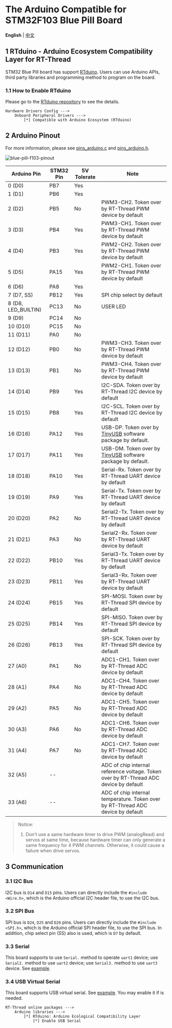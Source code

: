 # The Arduino Compatible for STM32F103 Blue Pill Board

**English** | [中文](README_zh.md)

## 1 RTduino - Arduino Ecosystem Compatibility Layer for RT-Thread

STM32 Blue Pill board has support [RTduino](https://github.com/RTduino/RTduino). Users can use Arduino APIs, third party libraries and programming method to program on the board.

### 1.1 How to Enable RTduino

Please go to the [RTduino repository](https://github.com/RTduino/RTduino) to see the details.

```Kconfig
Hardware Drivers Config --->
    Onboard Peripheral Drivers --->
        [*] Compatible with Arduino Ecosystem (RTduino)
```

## 2 Arduino Pinout

For more information, please see [pins_arduino.c](pins_arduino.c) and [pins_arduino.h](pins_arduino.h).

![blue-pill-f103-pinout](blue-pill-f103-pinout.jpg)

| Arduino Pin         | STM32 Pin | 5V Tolerate | Note                                                                                                        |
| ------------------- | --------- | ----------- | ----------------------------------------------------------------------------------------------------------- |
| 0 (D0)              | PB7       | Yes         |                                                                                                             |
| 1 (D1)              | PB6       | Yes         |                                                                                                             |
| 2 (D2)              | PB5       | No          | PWM3-CH2. Token over by RT-Thread PWM device by default                                                     |
| 3 (D3)              | PB4       | Yes         | PWM3-CH1. Token over by RT-Thread PWM device by default                                                     |
| 4 (D4)              | PB3       | Yes         | PWM2-CH2. Token over by RT-Thread PWM device by default                                                     |
| 5 (D5)              | PA15      | Yes         | PWM2-CH1. Token over by RT-Thread PWM device by default                                                     |
| 6 (D6)              | PA8       | Yes         |                                                                                                             |
| 7 (D7, SS)          | PB12      | Yes         | SPI chip select by default                                                                                  |
| 8 (D8, LED_BUILTIN) | PC13      | No          | USER LED                                                                                                    |
| 9 (D9)              | PC14      | No          |                                                                                                             |
| 10 (D10)            | PC15      | No          |                                                                                                             |
| 11 (D11)            | PA0       | No          |                                                                                                             |
| 12 (D12)            | PB0       | No          | PWM3-CH3. Token over by RT-Thread PWM device by default                                                     |
| 13 (D13)            | PB1       | No          | PWM3-CH4. Token over by RT-Thread PWM device by default                                                     |
| 14 (D14)            | PB9       | Yes         | I2C-SDA. Token over by RT-Thread I2C device by default                                                      |
| 15 (D15)            | PB8       | Yes         | I2C-SCL. Token over by RT-Thread I2C device by default                                                      |
| 16 (D16)            | PA12      | Yes         | USB-DP. Token over by [TinyUSB](https://github.com/RT-Thread-packages/tinyusb) software package by default. |
| 17 (D17)            | PA11      | Yes         | USB-DM. Token over by [TinyUSB](https://github.com/RT-Thread-packages/tinyusb) software package by default. |
| 18 (D18)            | PA10      | Yes         | Serial-Rx. Token over by RT-Thread UART device by default                                                   |
| 19 (D19)            | PA9       | Yes         | Serial-Tx. Token over by RT-Thread UART device by default                                                   |
| 20 (D20)            | PA2       | No          | Serial2-Tx. Token over by RT-Thread UART device by default                                                  |
| 21 (D21)            | PA3       | No          | Serial2-Rx. Token over by RT-Thread UART device by default                                                  |
| 22 (D22)            | PB10      | Yes         | Serial3-Tx. Token over by RT-Thread UART device by default                                                  |
| 23 (D23)            | PB11      | Yes         | Serial3-Rx. Token over by RT-Thread UART device by default                                                  |
| 24 (D24)            | PB15      | Yes         | SPI-MOSI. Token over by RT-Thread SPI device by default                                                     |
| 25 (D25)            | PB14      | Yes         | SPI-MISO. Token over by RT-Thread SPI device by default                                                     |
| 26 (D26)            | PB13      | Yes         | SPI-SCK. Token over by RT-Thread SPI device by default                                                      |
| 27 (A0)             | PA1       | No          | ADC1-CH1. Token over by RT-Thread ADC device by default                                                     |
| 28 (A1)             | PA4       | No          | ADC1-CH4. Token over by RT-Thread ADC device by default                                                     |
| 29 (A2)             | PA5       | No          | ADC1-CH5. Token over by RT-Thread ADC device by default                                                     |
| 30 (A3)             | PA6       | No          | ADC1-CH6. Token over by RT-Thread ADC device by default                                                     |
| 31 (A4)             | PA7       | No          | ADC1-CH7. Token over by RT-Thread ADC device by default                                                     |
| 32 (A5)             | --        |             | ADC of chip internal reference voltage. Token over by RT-Thread ADC device by default                       |
| 33 (A6)             | --        |             | ADC of chip internal temperature. Token over by RT-Thread ADC device by default                             |

> Notice:
> 
> 1. Don't use a same hardware timer to drive PWM (analogRead) and servos at same time, because hardware timer can only generate a same frequency for 4 PWM channels. Otherwise, it could cause a failure when drive servos.

## 3 Communication

### 3.1 I2C Bus

I2C bus is `D14` and `D15` pins. Users can directly include the `#include <Wire.h>`, which is the Arduino official I2C header file, to use the I2C bus.

### 3.2 SPI Bus

SPI bus is `D24`, `D25` and `D26` pins. Users can directly include the `#include <SPI.h>`, which is the Arduino official SPI header file, to use the SPI bus. In addition, chip select pin (SS) also is used, which is `D7` by default.

### 3.3 Serial

This board supports to use `Serial.` method to operate `uart1` device; use `Serial2.` method to use `uart2` device; use `Serial3.` method to use `uart3` device. See [example](https://github.com/RTduino/RTduino/blob/master/examples/Basic/helloworld.cpp).

### 3.4 USB Virtual Serial

This board supports USB virtual serial. See [example](https://github.com/RTduino/RTduino/tree/master/examples/USBSerial). You may enable it if is needed.

```Kconfig
RT-Thread online packages --->
    Arduino libraries --->
        [*] RTduino: Arduino Ecological Compatibility Layer
            [*] Enable USB Serial
```
